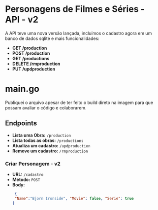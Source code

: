 # Personagens de Filmes e Séries - API - v2

A API teve uma nova versão lançada, incluímos o cadastro agora em um banco de dados sqlite e mais funcionalidades:

- **GET /production**
- **POST /production**
- **GET /productions**
- **DELETE /rmproduction**
- **PUT /updproduction**

# main.go

Publiquei o arquivo apesar de ter feito o build direto na imagem para que possam avaliar o código e colaborarem.

## Endpoints

- **Lista uma Obra:** `/production`
- **Lista todas as obras:** `/productions`
- **Atualiza um cadastro:** `/updproduction`
- **Remove um cadastro:** `/rmproduction`

### Criar Personagem - v2

- **URL:** `/cadastro`
- **Método:** `POST`
- **Body:**
  ```json
   {
   "Name":"Bjorn Ironside", "Movie": false, "Serie": true
  }
